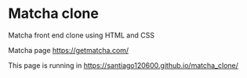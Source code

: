 # Matcha clone
Matcha front end clone using HTML and CSS

Matcha page https://getmatcha.com/

This page is running in https://santiago120600.github.io/matcha_clone/
